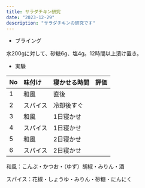 ```yaml
---
title: サラダチキン研究
date: "2023-12-29"
description: "サラダチキンの研究です"
---
```


* ブライング

水200gに対して、砂糖6g、塩4g。12時間以上漬け置き。


* 実験

|No|味付け|寝かせる時間|評価|
|:-----|:--|:---|---:|
|1|和風|直後||
|2|スパイス|冷却後すぐ||
|3|和風|1日寝かせ||
|4|スパイス|1日寝かせ||
|5|和風|2日寝かせ||
|6|スパイス|2日寝かせ||


和風：こんぶ・かつお・（ゆず）胡椒・みりん・酒

スパイス：花椒・しょうゆ・みりん・砂糖・にんにく


